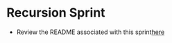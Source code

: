 # Recursion Sprint
- Review the README associated with this sprint[here](http://fulcrum.hackreactor.com/content/sprint-recursion.html)
